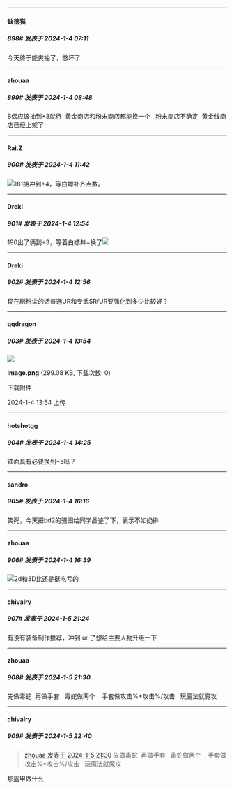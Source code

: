 
*****

####  缺德猫  
##### 898#       发表于 2024-1-4 07:11

今天终于能爽抽了，憋坏了


*****

####  zhouaa  
##### 899#       发表于 2024-1-4 08:48

B偶应该抽到+3就行  黄金商店和粉末商店都能换一个   粉末商店不确定  黄金线商店已经上架了


*****

####  Rai.Z  
##### 900#       发表于 2024-1-4 11:42

<img src="https://static.saraba1st.com/image/smiley/face2017/033.png" referrerpolicy="no-referrer">181抽冲到+4，等白嫖补齐点数。


*****

####  Dreki  
##### 901#       发表于 2024-1-4 12:54

190出了俩到+3，等着白嫖井+换了<img src="https://static.saraba1st.com/image/smiley/face2017/002.png" referrerpolicy="no-referrer">

*****

####  Dreki  
##### 902#       发表于 2024-1-4 12:56

现在刷粉尘的话普通UR和专武SR/UR要强化到多少比较好？


*****

####  qqdragon  
##### 903#       发表于 2024-1-4 13:54

<img src="https://img.saraba1st.com/forum/202401/04/135425h4b3pgzlvnbwbn4x.png" referrerpolicy="no-referrer">

<strong>image.png</strong> (299.08 KB, 下载次数: 0)

下载附件

2024-1-4 13:54 上传


*****

####  hotshotgg  
##### 904#       发表于 2024-1-4 14:25

铁面具有必要换到+5吗？


*****

####  sandro  
##### 905#       发表于 2024-1-4 16:16

笑死，今天把bd2的骚图给同学品鉴了下，表示不如奶排


*****

####  zhouaa  
##### 906#       发表于 2024-1-4 16:39

<img src="https://static.saraba1st.com/image/smiley/face2017/065.png" referrerpolicy="no-referrer">2d和3D比还是挺吃亏的


*****

####  chivalry  
##### 907#       发表于 2024-1-5 21:24

有没有装备制作推荐，冲到 ur 了想给主要人物升级一下

*****

####  zhouaa  
##### 908#       发表于 2024-1-5 21:30

先做毒蛇  再做手套   毒蛇做两个    手套做攻击%+攻击%/攻击   玩魔法就魔攻


*****

####  chivalry  
##### 909#       发表于 2024-1-5 22:40

<blockquote><a href="httphttps://bbs.saraba1st.com/2b/forum.php?mod=redirect&amp;goto=findpost&amp;pid=63546987&amp;ptid=2141164" target="_blank">zhouaa 发表于 2024-1-5 21:30</a>
先做毒蛇  再做手套   毒蛇做两个    手套做攻击%+攻击%/攻击   玩魔法就魔攻</blockquote>
那盔甲做什么

